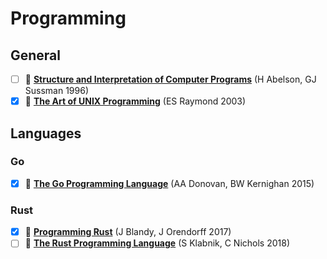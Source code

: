 # Programming

## General

- [ ] 📖 [**Structure and Interpretation of Computer Programs**](https://web.mit.edu/alexmv/6.037/sicp.pdf) (H Abelson, GJ Sussman 1996)
- [x] 📖 [**The Art of UNIX Programming**](http://www.catb.org/~esr/writings/taoup/html/) (ES Raymond 2003)

## Languages

### Go

- [x] 📖 [**The Go Programming Language**](https://www.gopl.io) (AA Donovan, BW Kernighan 2015)

### Rust

- [x] 📖 [**Programming Rust**](http://shop.oreilly.com/product/0636920040385.do) (J Blandy, J Orendorff 2017)
- [ ] 📖 [**The Rust Programming Language**](https://nostarch.com/rust) (S Klabnik, C Nichols 2018)
